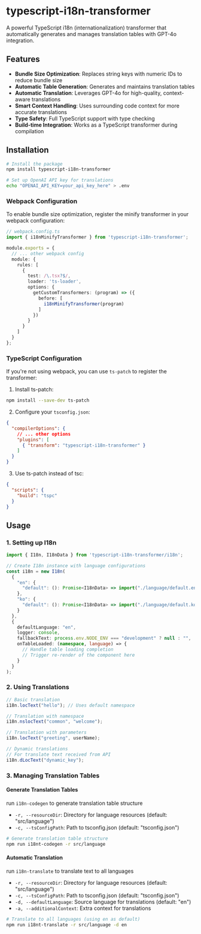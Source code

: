 # typescript-i18n-transformer

A powerful TypeScript i18n (internationalization) transformer that automatically generates and manages translation tables with GPT-4o integration.

## Features

- **Bundle Size Optimization**: Replaces string keys with numeric IDs to reduce bundle size
- **Automatic Table Generation**: Generates and maintains translation tables
- **Automatic Translation**: Leverages GPT-4o for high-quality, context-aware translations
- **Smart Context Handling**: Uses surrounding code context for more accurate translations
- **Type Safety**: Full TypeScript support with type checking
- **Build-time Integration**: Works as a TypeScript transformer during compilation

## Installation

```bash
# Install the package
npm install typescript-i18n-transformer

# Set up OpenAI API key for translations
echo "OPENAI_API_KEY=your_api_key_here" > .env
```

### Webpack Configuration

To enable bundle size optimization, register the minify transformer in your webpack configuration:

```typescript
// webpack.config.ts
import { i18nMinifyTransformer } from 'typescript-i18n-transformer';

module.exports = {
  // ... other webpack config
  module: {
    rules: [
      {
        test: /\.tsx?$/,
        loader: 'ts-loader',
        options: {
          getCustomTransformers: (program) => ({
            before: [
              i18nMinifyTransformer(program)
            ]
          })
        }
      }
    ]
  }
};
```

### TypeScript Configuration

If you're not using webpack, you can use `ts-patch` to register the transformer:

1. Install ts-patch:
```bash
npm install --save-dev ts-patch
```

2. Configure your `tsconfig.json`:
```json
{
  "compilerOptions": {
    // ... other options
    "plugins": [
      { "transform": "typescript-i18n-transformer" }
    ]
  }
}
```

3. Use ts-patch instead of tsc:
```json
{
  "scripts": {
    "build": "tspc"
  }
}
```

## Usage

### 1. Setting up I18n

```typescript
import { I18n, I18nData } from 'typescript-i18n-transformer/i18n';

// Create I18n instance with language configurations
const i18n = new I18n(
  {
    "en": {
      "default": (): Promise<I18nData> => import("./language/default.en")
    },
    "ko": {
      "default": (): Promise<I18nData> => import("./language/default.ko")
    }
  },
  {
    defaultLanguage: "en",
    logger: console,
    fallbackText: process.env.NODE_ENV === "development" ? null : "",
    onTableLoaded: (namespace, language) => {
      // Handle table loading completion
      // Trigger re-render of the component here
    }
  }
);
```

### 2. Using Translations

```typescript
// Basic translation
i18n.locText("hello"); // Uses default namespace

// Translation with namespace
i18n.nslocText("common", "welcome");

// Translation with parameters
i18n.locText("greeting", userName);

// Dynamic translations
// For translate text received from API
i18n.dLocText("dynamic_key");
```

### 3. Managing Translation Tables

#### Generate Translation Tables

run `i18n-codegen` to generate translation table structure

- `-r, --resourceDir`: Directory for language resources (default: "src/language")
- `-c, --tsConfigPath`: Path to tsconfig.json (default: "tsconfig.json")

```bash
# Generate translation table structure
npm run i18nt-codegen -r src/language
```

#### Automatic Translation

run `i18n-translate` to translate text to all languages

- `-r, --resourceDir`: Directory for language resources (default: "src/language")
- `-c, --tsConfigPath`: Path to tsconfig.json (default: "tsconfig.json")
- `-d, --defaultLanguage`: Source language for translations (default: "en")
- `-a, --additionalContext`: Extra context for translations

```bash
# Translate to all languages (using en as default)
npm run i18nt-translate -r src/language -d en
```
